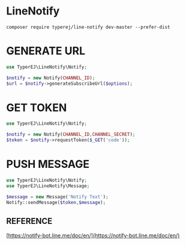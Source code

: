 # LineNotify
```composer
composer require typerej/line-notify dev-master --prefer-dist
```

# GENERATE URL
```php
use TyperEJ\LineNotify\Notify;

$notify = new Notify(CHANNEL_ID);
$url = $notify->generateSubscribeUrl($options);
```

# GET TOKEN

```php
use TyperEJ\LineNotify\Notify;

$notify = new Notify(CHANNEL_ID,CHANNEL_SECRET);
$token = $notify->requestToken($_GET('code'));
```

# PUSH MESSAGE

```php
use TyperEJ\LineNotify\Notify;
use TyperEJ\LineNotify\Message;

$message = new Message('Notify Text');
Notify::sendMessage($token,$message);
```


## REFERENCE
[https://notify-bot.line.me/doc/en/](https://notify-bot.line.me/doc/en/)
